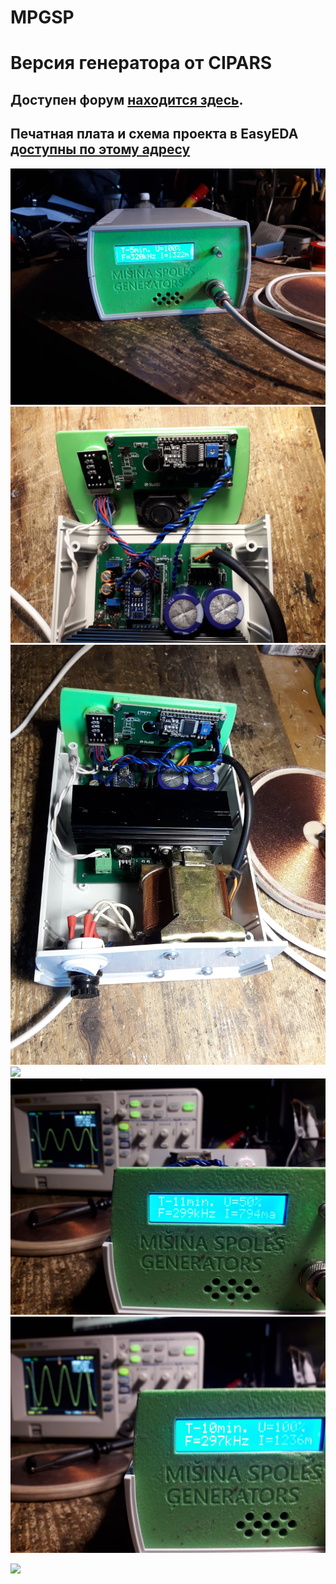 # MPGSP

# Версия генератора от CIPARS 

## Доступен форум [находится здесь](https://forum.arduino.ru/t/generator-dlya-katushki-mishina).

## Печатная плата и схема проекта в EasyEDA [доступны по этому адресу](https://oshwlab.com/indulisap/mpgsp-cipars-2)
![](/doc/20240225_162744.jpg?raw=true)
![](/doc/20240225_162934.jpg?raw=true)
![](/doc/20240225_163111.jpg?raw=true)
![](/doc20240225_163145.jpg?raw=true)
![](/doc/20240225_175301.jpg?raw=true)
![](/doc/20240225_175326.jpg?raw=true)

![](Schematic_schem.sch-3_2024-02-26.png?raw=true)
